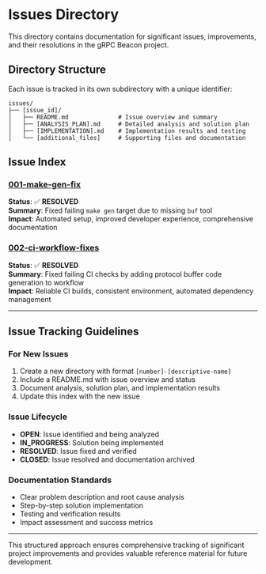 # Issues Directory

This directory contains documentation for significant issues, improvements, and their resolutions in the gRPC Beacon project.

## Directory Structure

Each issue is tracked in its own subdirectory with a unique identifier:

```
issues/
├── [issue_id]/
│   ├── README.md              # Issue overview and summary
│   ├── [ANALYSIS_PLAN].md     # Detailed analysis and solution plan
│   ├── [IMPLEMENTATION].md    # Implementation results and testing
│   └── [additional_files]     # Supporting files and documentation
```

## Issue Index

### [001-make-gen-fix](./001-make-gen-fix/)
**Status**: ✅ **RESOLVED**  
**Summary**: Fixed failing `make gen` target due to missing `buf` tool  
**Impact**: Automated setup, improved developer experience, comprehensive documentation

### [002-ci-workflow-fixes](./002-ci-workflow-fixes/)
**Status**: ✅ **RESOLVED**  
**Summary**: Fixed failing CI checks by adding protocol buffer code generation to workflow  
**Impact**: Reliable CI builds, consistent environment, automated dependency management

---

## Issue Tracking Guidelines

### For New Issues
1. Create a new directory with format `[number]-[descriptive-name]`
2. Include a README.md with issue overview and status
3. Document analysis, solution plan, and implementation results
4. Update this index with the new issue

### Issue Lifecycle
- **OPEN**: Issue identified and being analyzed
- **IN_PROGRESS**: Solution being implemented
- **RESOLVED**: Issue fixed and verified
- **CLOSED**: Issue resolved and documentation archived

### Documentation Standards
- Clear problem description and root cause analysis
- Step-by-step solution implementation
- Testing and verification results
- Impact assessment and success metrics

---

This structured approach ensures comprehensive tracking of significant project improvements and provides valuable reference material for future development.
